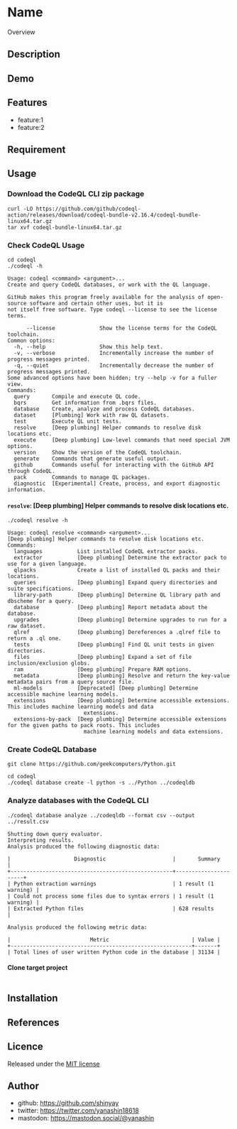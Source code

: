 # Name

Overview

## Description

## Demo

## Features

- feature:1
- feature:2

## Requirement

## Usage

### Download the CodeQL CLI zip package

```shell
curl -LO https://github.com/github/codeql-action/releases/download/codeql-bundle-v2.16.4/codeql-bundle-linux64.tar.gz
tar xvf codeql-bundle-linux64.tar.gz
```

### Check CodeQL Usage

```shell
cd codeql
./codeql -h
```

```shell
Usage: codeql <command> <argument>...
Create and query CodeQL databases, or work with the QL language.

GitHub makes this program freely available for the analysis of open-source software and certain other uses, but it is
not itself free software. Type codeql --license to see the license terms.

      --license              Show the license terms for the CodeQL toolchain.
Common options:
  -h, --help                 Show this help text.
  -v, --verbose              Incrementally increase the number of progress messages printed.
  -q, --quiet                Incrementally decrease the number of progress messages printed.
Some advanced options have been hidden; try --help -v for a fuller view.
Commands:
  query       Compile and execute QL code.
  bqrs        Get information from .bqrs files.
  database    Create, analyze and process CodeQL databases.
  dataset     [Plumbing] Work with raw QL datasets.
  test        Execute QL unit tests.
  resolve     [Deep plumbing] Helper commands to resolve disk locations etc.
  execute     [Deep plumbing] Low-level commands that need special JVM options.
  version     Show the version of the CodeQL toolchain.
  generate    Commands that generate useful output.
  github      Commands useful for interacting with the GitHub API through CodeQL.
  pack        Commands to manage QL packages.
  diagnostic  [Experimental] Create, process, and export diagnostic information.
```

#### `resolve`: [Deep plumbing] Helper commands to resolve disk locations etc.

```shell
./codeql resolve -h
```

```shell
Usage: codeql resolve <command> <argument>...
[Deep plumbing] Helper commands to resolve disk locations etc.
Commands:
  languages           List installed CodeQL extractor packs.
  extractor           [Deep plumbing] Determine the extractor pack to use for a given language.
  qlpacks             Create a list of installed QL packs and their locations.
  queries             [Deep plumbing] Expand query directories and suite specifications.
  library-path        [Deep plumbing] Determine QL library path and dbscheme for a query.
  database            [Deep plumbing] Report metadata about the database.
  upgrades            [Deep plumbing] Determine upgrades to run for a raw dataset.
  qlref               [Deep plumbing] Dereferences a .qlref file to return a .ql one.
  tests               [Deep plumbing] Find QL unit tests in given directories.
  files               [Deep plumbing] Expand a set of file inclusion/exclusion globs.
  ram                 [Deep plumbing] Prepare RAM options.
  metadata            [Deep plumbing] Resolve and return the key-value metadata pairs from a query source file.
  ml-models           [Deprecated] [Deep plumbing] Determine accessible machine learning models.
  extensions          [Deep plumbing] Determine accessible extensions. This includes machine learning models and data
                        extensions.
  extensions-by-pack  [Deep plumbing] Determine accessible extensions for the given paths to pack roots. This includes
                        machine learning models and data extensions.
```

### Create CodeQL Database

```shell
git clone https://github.com/geekcomputers/Python.git 
```

```shell
cd codeql
./codeql database create -l python -s ../Python ../codeqldb
```

### Analyze databases with the CodeQL CLI

```shell
./codeql database analyze ../codeqldb --format csv --output ../result.csv 
```

```shell
Shutting down query evaluator.
Interpreting results.
Analysis produced the following diagnostic data:

|                    Diagnostic                     |       Summary        |
+---------------------------------------------------+----------------------+
| Python extraction warnings                        | 1 result (1 warning) |
| Could not process some files due to syntax errors | 1 result (1 warning) |
| Extracted Python files                            | 628 results          |

Analysis produced the following metric data:

|                         Metric                          | Value |
+---------------------------------------------------------+-------+
| Total lines of user written Python code in the database | 31134 |
```

#### Clone target project

```shell

```

## Installation

## References

## Licence

Released under the [MIT license](https://gist.githubusercontent.com/shinyay/56e54ee4c0e22db8211e05e70a63247e/raw/34c6fdd50d54aa8e23560c296424aeb61599aa71/LICENSE)

## Author

- github: <https://github.com/shinyay>
- twitter: <https://twitter.com/yanashin18618>
- mastodon: <https://mastodon.social/@yanashin>
